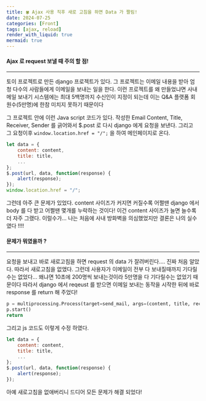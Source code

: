 ```yaml
---
title: 🍀 Ajax 사용 직후 새로 고침을 하면 Data 가 짤림!
date: 2024-07-25
categories: [Front]
tags: [ajax, reload]
render_with_liquid: true
mermaid: true
---
```

#### Ajax 로 request 보낼 때 주의 할 점!
---
토이 프로젝트로 만든 django 프로젝트가 있다. 그 프로젝트는 이메일 내용을 받아 엄청 다수의 사람들에게 이메일을 보내는 일을 한다. 이런 프로젝트를 왜 만들었냐면 사내 메일 보내기 시스템에는 최대 5백명까지 수신인이 지정이 되는데 이는 Q&A 플랫폼 회원수(5만명)에 한참 미치지 못하기 때문이다

그 프로젝트 안에 이런 Java script 코드가 있다. 작성한 Email Content, Title, Receiver, Sender 를 긁어와서 $.post 로 다시 django 에게 요청을 보낸다. 그리고 그 요청이후 `window.location.href = "/";` 을 하여 메인페이지로 온다.

```js
let data = {
	content: content,
	title: title,
	...
};
$.post(url, data, function(response) {
	alert(response);
});
window.location.href = "/";
```

그런데 아주 큰 문제가 있었다. content 사이즈가 커지면 커질수록 어쩔땐 django 에서 body 를 다 받고 어쩔땐 몇개를 누락하는 것이다! 이건 content 사이즈가 늘면 늘수록 더 자주 그랬다. 
이럴수가... 나는 처음에 사내 방화벽을 의심했었지만 결론은 나의 실수였다 !!!!

#### 문제가 뭐였을까 ?
---
요청을 보내고 바로 새로고침을 하면 request 의 data 가 잘려버린다.... 진짜 처음 알았다.
따라서 새로고침을 없앴다. 그런데 사용자가 이메일이 전부 다 보내질때까지 기다릴수는 없었다... 왜냐면 10초에 200명씩 보내는것이라 5만명을 다 기다릴수는 없었기 때문이다 따라서 django 에서 reqeust 를 받으면 이메일 보내는 동작을 시작한 뒤에 바로 response 를 return 해 주었다!

```python
p = multiprocessing.Process(target=send_mail, args=(content, title, receiver, sender,))
p.start()
return
```

그리고 js 코드도 이렇게 수정 하였다.

```js
let data = {
	content: content,
	title: title,
	...
};
$.post(url, data, function(response) {
	alert(response);
});
```

아예 새로고침을 없애버리니 드디어 모든 문제가 해결 되었다!